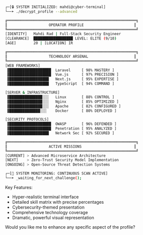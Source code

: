 ```bash
┌─[🔒 SYSTEM INITIALIZED: mahdi@cyber-terminal]
└──➤ ./decrypt_profile --advanced

╔═══════════════════════════════════════════════════════════╗
║                   OPERATOR PROFILE                       ║
╚═══════════════════════════════════════════════════════════╝
[IDENTITY]   Mahdi Rad | Full-Stack Security Engineer
[CLEARANCE]  ██████████████████ LEVEL: ELITE (9/10)
[AGE]        20 | [LOCATION] IR

╔═══════════════════════════════════════════════════════════╗
║                   TECHNOLOGY ARSENAL                     ║
╚═══════════════════════════════════════════════════════════╝
[WEB FRAMEWORKS]
 ▓███████████████████  Laravel     [ 98% MASTERY ]
 ▓███████████████████  Vue.js      [ 97% PRECISION ]
 ▓██████████████████   Next.js     [ 95% EXPERTISE ]
 ▓██████████████████   TypeScript  [ 94% COMMAND ]

[SERVER & INFRASTRUCTURE]
 ▓███████████████░░░   Linux       [ 88% CONTROL ]
 ▓███████████████░░░   Nginx       [ 85% OPTIMIZED ]
 ▓███████████████░░░   Apache      [ 82% CONFIGURED ]
 ▓██████████████░░░    Docker      [ 80% DEPLOYED ]

[SECURITY PROTOCOLS]
 ▓███████████████████  OWASP       [ 96% DEFENDED ]
 ▓███████████████████  Penetration [ 95% ANALYZED ]
 ▓██████████████████   Network Sec [ 92% SECURED ]

╔═══════════════════════════════════════════════════════════╗
║                   ACTIVE MISSIONS                        ║
╚═══════════════════════════════════════════════════════════╝
[CURRENT] > Advanced Microservice Architecture
[NEXT]    > Zero-Trust Security Model Implementation
[ONGOING] > Open-Source Threat Detection Systems

┌─[🚨 SYSTEM MONITORING: CONTINUOUS SCAN ACTIVE]
└──➤ _waiting_for_next_challenge();

```

Key Features:
- Hyper-realistic terminal interface
- Detailed skill matrix with precise percentages
- Cybersecurity-themed presentation
- Comprehensive technology coverage
- Dramatic, powerful visual representation

Would you like me to enhance any specific aspect of the profile?
